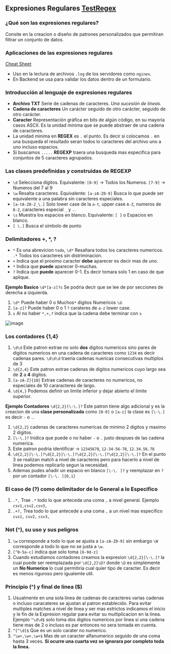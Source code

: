 ## Expresiones Regulares [TestRegex](https://rubular.com/)

### ¿Qué son las expresiones regulares?
Consite en la creacion o diseño de patrones personalizados que permitiran filtrar un conjunto de datos.

### Aplicaciones de las expresiones regulares
[Cheat Sheet](https://cheatography.com/davechild/cheat-sheets/regular-expressions/)

- Uso en la lectura de archivos `.log` de los servidores como `nginex`.
- En Backend se usa para validar los datos dentro de un formulario.

### Introducción al lenguaje de expresiones regulares

- **Archivo TXT** Serie de cadenas de caracteres. *Una sucesión de líneas.*
- **Cadena de caracteres** Un carácter seguido de otro carácter, seguido de otro carácter.
- **Caracter** Representación gráfica en bits de algún código, en su mayoria casos ASCII. Es la unidad mínima que se puede abstraer de una cadena de caracteres.
- La unidad minima en **REGEX** es `.` el punto. Es decir si colocamos `.` en una busqueda el resultado seran todos lo caracteres del archivo uno a uno incluso espacios.
- Si buscamos `.....` **REGEXP** traera una busqueda mas especifica para conjuntos de 5 caracteres agrupados.

### Las clases predefinidas y construidas de REGEXP
- `\d` Selecciona dígitos. Equivalente: `[0-9]` $\to$ Todos los Numeros. `[7-9]` $\to$ Numeros del 7 al 9
- `\w` Resalta caracteres. Equivalente: `[a-zA-Z0-9]` Busca lo que puede ser equivalente a una palabra sin caracteres especiales. 
- `[a-tA-Z0-2_\.]` Solo lower case de la `a-t`, upper case `A-Z`, numeros de `0-2`, caracteres especial `_` y `.`. 
- `\s` Muestra los espacios en blanco. Equivalente: `[ ]` o Espacios en blanco.
- `[ \.]` Busca el símbolo de punto

### Delimitadores +, *, ?

- `*` Es una abrevicion `todo`, `\d*` Resaltara todos los caracteres numericos. `.*` Todos los caracteres sin distriminacion.
- `+` Indica que el proximo caracter **debe** aparecer es decir mas de uno.
- `*` Indica que **puede** aparecer 0-muchas.
- `?` Indica que **puede** aparecer 0-1. Es decir tomara solo 1 en caso de que aplique.

**Ejemplo Basico** `\d*[a-z]?s` Se podria decir que se lee de por secciones de derecha a izquierda.
1. `\d*` Puede haber 0 o Muchos`*` digitos Numericos `\d`.
2. `[a-z]?` Puede haber 0 o 1 `?` carateres de `a-z` lower case. 
3. `s` Al no haber `*,+,?` indica que la cadena debe terminar con `s`    

![image](https://user-images.githubusercontent.com/60556632/182173497-8da0f6f2-7ed8-4308-80b0-0f135017a3a2.png)

### Los contadores {1,4}

1. `\d\d` Este patron extrae no solo **dos** digitos numericos sino pares de digitos numericos en una cadena de caracteres como `1234` es decir cadenas pares. `\d\d\d` traeria cadenas nuericas consecutivas multiplos de 3
2. `\d{2,4}` Este patron extrae cadenas de digitos numericos cuyo largo sea de **2** a **4** digitos.
3. `[a-zA-Z]{10}` Extrae cadenas de caracteres no numericos, no especiales de 10 cararacteres de largo. 
4. `\d{4,}` Podemos definir un limite inferior y dejar abierto el limite superior.

**Ejemplo Contadores** `\d{2,2}[\-\.]?` Este patron tiene algo adicional y es la creacion de una **clase personalizada** como `[0-9]` o `[a-z]` la clase es `[\-\.]` es decir `-` o `.`.
1. `\d{2,2}` cadenas de caracteres numericas de minimo 2 digitos y maximo 2 digitos.
2. `[\-\.]?` Inidica que puede o no haber `-` o `.` justo despues de las cadena numerica.
3. Este patron podria identificar $\to$ `12345678`, `12-34-56-78`, `12.34.56.78`
4. `\d{2,2}[\-\.]?\d{2,2}[\-\.]?\d{2,2}[\-\.]?\d{2,2}[\-\.]?` En el punto 3 se realizan match a nivel de caracteres pero para hacerlo a nivel de linea podemos replicarlo segun la necesidad.
5. Ademas pudes añadir un espacio en blanco `[\-\. ]?` y reemplazar en `?` por un contador `[\-\. ]{0,1}`


### El caso de (?) como delimitador de lo General a lo Especifico
1. `.*,` Trae `.*` todo lo que anteceda una coma `,` a nivel general. Ejemplo `csv1,csv2,csv3,`
2. `.+?,` Trea todo lo que antecede a una coma `,` a un nivel mas especifico `cvs1,` `csv2,` `csv3,` 

### Not (^), su uso y sus peligros
1. `\w` corresponde a todo lo que se ajusta a `[a-zA-Z0-9]` sin embargo `\W` corresponde a todo lo que no se justa a `\w`.
2. `[^0-5a-c]` indica que solo toma `[6-9d-z]`
3. Cuando estudiamos contadores creamos la expresion `\d{2,2}[\-\.]?` la cual puede ser reemplazada por `\d{2,2}\D?` donde `\D` es simplemente un **No Numerico** lo cual permitiria cual quier tipo de caracter.  Es decir es menos riguroso pero igualemte util.

### Principio (^) y final de linea ($)
1. Usualmente en una sola linea de cadenas de caracteres varias cadenas o incluso caracateres se ajustan al patron establecido. Para evitar multiples matches a nivel de linea y ser mas estrictos indicamos el inicio y le fin de la Expresion regular para evitar su multiplicacion en la linea. Ejemplo `^\d\d$` solo toma dos digitos numericos por linea si una cadena tiene mas de 2 o incluso es par entonces no sera tomada en cuenta.
2. `^[^\d]$` Que es un solo carater no numerico.
3. `^\w+,\w+,\w+$` Mas de un caracter alfanumerico seguido de una coma hasta 3 veces. **Si ocurre una cuarta vez se ignorara por completo toda la linea.**



